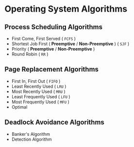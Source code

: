 # Operating System Algorithms

## Process Scheduling Algorithms

- First Come, First Served ( `FCFS` )
- Shortest Job First ( **Preemptive** / **Non-Preemptive** ) ( `SJF` )
- Priority ( **Preemptive** / **Non-Preemptive** )
- Round Robin ( `RR` )

## Page Replacement Algorithms

- First In, First Out ( `FIFO` )
- Least Recently Used ( `LRU` )
- Most Recently Used ( `MRU` )
- Least Frequently Used ( `LFU` )
- Most Frequently Used ( `MFU` )
- Optimal

## Deadlock Avoidance Algorithms

- Banker's Algorithm
- Detection Algorithm
